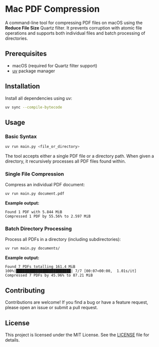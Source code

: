 # Mac PDF Compression

A command-line tool for compressing PDF files on macOS using the **Reduce File Size** Quartz filter. It prevents corruption with atomic file operations and supports both individual files and batch processing of directories.

## Prerequisites

- macOS (required for Quartz filter support)
- [uv](https://docs.astral.sh/uv/getting-started/installation/) package manager

## Installation

Install all dependencies using uv:

```bash
uv sync --compile-bytecode
```

## Usage

### Basic Syntax

```bash
uv run main.py <file_or_directory>
```

The tool accepts either a single PDF file or a directory path. When given a directory, it recursively processes all PDF files found within.

### Single File Compression

Compress an individual PDF document:

```bash
uv run main.py document.pdf
```

**Example output:**
```
Found 1 PDF with 5.844 MiB
Compressed 1 PDF by 55.56% to 2.597 MiB
```

### Batch Directory Processing

Process all PDFs in a directory (including subdirectories):

```bash
uv run main.py documents/
```

**Example output:**
```
Found 7 PDFs totalling 161.4 MiB
100%|█████████████████████████| 7/7 [00:07<00:00,  1.01s/it]
Compressed 7 PDFs by 45.96% to 87.21 MiB
```

## Contributing

Contributions are welcome! If you find a bug or have a feature request, please open an issue or submit a pull request.

## License

This project is licensed under the MIT License. See the [LICENSE](LICENSE) file for details.